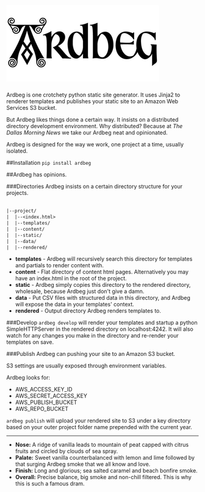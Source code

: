 ![ardbeg](/img/ardbeg.jpg)
========

Ardbeg is one crotchety python static site generator. It uses Jinja2 to renderer templates and publishes your static site to an Amazon Web Services S3 bucket.

But Ardbeg likes things done a certain way. It insists on a distributed directory development environment. Why distributed? Because at _The Dallas Morning News_ we take our Ardbeg neat and opinionated. 

Ardbeg is designed for the way we work, one project at a time, usually isolated.  

##Installation
```pip install ardbeg```

##Ardbeg has opinions.

###Directories
Ardbeg insists on a certain directory structure for your projects.
```

|--project/
|  |--<index.html>
|  |--templates/
|  |--content/
|  |--static/
|  |--data/
|  |--rendered/

```
- **templates** - Ardbeg will recursively search this directory for templates and partials to render content with.
- **content** - Flat directory of content html pages. Alternatively you may have an index.html in the root of the project. 
- **static** - Ardbeg simply copies this directory to the rendered directory, wholesale, because Ardbeg just don't give a damn.
- **data** - Put CSV files with structured data in this directory, and Ardbeg will expose the data in your templates' context.
- **rendered** - Output directory Ardbeg renders templates to.


###Develop
`ardbeg develop` will render your templates and startup a python SimpleHTTPServer in the rendered directory on localhost:4242. It will also watch for any changes you make in the directory and re-render your templates on save.

###Publish
Ardbeg can pushing your site to an Amazon S3 bucket.

S3 settings are usually exposed through environment variables.

Ardbeg looks for:

- AWS_ACCESS_KEY_ID
- AWS_SECRET_ACCESS_KEY
- AWS_PUBLISH_BUCKET
- AWS_REPO_BUCKET

`ardbeg publish` will upload your rendered site to S3 under a key directory based on your outer project folder name prepended with the current year.

-----------------

- **Nose:** A ridge of vanilla leads to mountain of peat capped with citrus fruits and circled by clouds of sea spray.
- **Palate:** Sweet vanilla counterbalanced with lemon and lime followed by that surging Ardbeg smoke that we all know and love.
- **Finish:** Long and glorious; sea salted caramel and beach bonfire smoke.
- **Overall:** Precise balance, big smoke and non-chill filtered. This is why this is such a famous dram.



